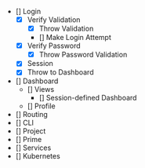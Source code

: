  - [] Login 
    - [X] Verify Validation
        - [X] Throw Validation
        - [] Make Login Attempt
    - [X] Verify Password
        - [X] Throw Password Validation
    - [X] Session
    - [X] Throw to Dashboard
- [] Dashboard
    - [] Views
        - [] Session-defined Dashboard
    - [] Profile
- [] Routing
- [] CLI
- [] Project
- [] Prime
- [] Services
- [] Kubernetes
